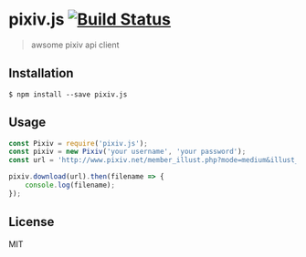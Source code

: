 # pixiv.js [![Build Status](https://travis-ci.org/akameco/pixiv.js.svg?branch=master)](https://travis-ci.org/akameco/pixiv.js)

> awsome pixiv api client

## Installation

```
$ npm install --save pixiv.js
```

## Usage

```js
const Pixiv = require('pixiv.js');
const pixiv = new Pixiv('your username', 'your password');
const url = 'http://www.pixiv.net/member_illust.php?mode=medium&illust_id=55029576';

pixiv.download(url).then(filename => {
	console.log(filename);
});
```

## License

MIT

